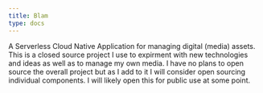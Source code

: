 ```yaml
---
title: Blam
type: docs
---
```


A Serverless Cloud Native Application for managing digital (media) assets. This is a closed source project I use to expirment with new technologies and ideas as well as to manage my own media. I have no plans to open source the overall project but as I add to it I will consider open sourcing individual components. I will likely open this for public use at some point.
